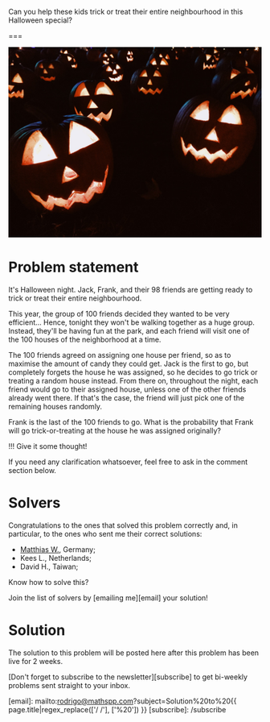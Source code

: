 Can you help these kids trick or treat their entire neighbourhood in this Halloween special?

===

![A pumpkin patch with Halloween-themed carved pumpkins.](thumbnail.png "Photo by Taylor Rooney on Unsplash.")

# Problem statement

It's Halloween night.
Jack, Frank, and their 98 friends are getting ready to trick or treat their entire neighbourhood.

This year, the group of 100 friends decided they wanted to be very efficient...
Hence, tonight they won't be walking together as a huge group.
Instead, they'll be having fun at the park, and each friend will visit one of the 100 houses of the neighborhood at a time.

The 100 friends agreed on assigning one house per friend, so as to maximise the amount of candy they could get.
Jack is the first to go, but completely forgets the house he was assigned, so he decides to go trick or treating a random house instead.
From there on, throughout the night, each friend would go to their assigned house, unless one of the other friends already went there.
If that's the case, the friend will just pick one of the remaining houses randomly.

Frank is the last of the 100 friends to go.
What is the probability that Frank will go trick-or-treating at the house he was assigned originally?

!!! Give it some thought!

If you need any clarification whatsoever, feel free to ask in the comment section below.


# Solvers

Congratulations to the ones that solved this problem correctly and, in particular, to the ones
who sent me their correct solutions:

 - [Matthias W.](https://twitter.com/m2u_84), Germany;
 - Kees L., Netherlands;
 - David H., Taiwan;

Know how to solve this?

Join the list of solvers by [emailing me][email] your solution!


# Solution

The solution to this problem will be posted here after this problem has been live for 2 weeks.

[Don't forget to subscribe to the newsletter][subscribe] to get bi-weekly
problems sent straight to your inbox.

[email]: mailto:rodrigo@mathspp.com?subject=Solution%20to%20{{ page.title|regex_replace(['/ /'], ['%20']) }}
[subscribe]: /subscribe
